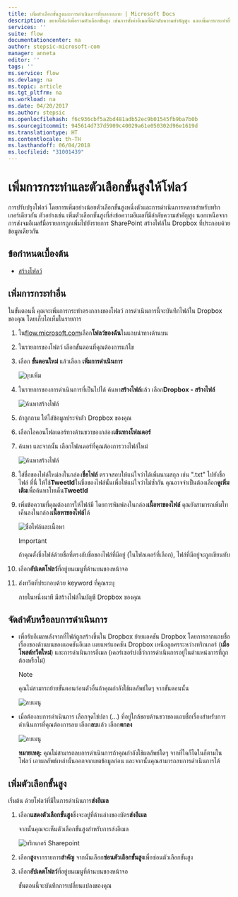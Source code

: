 ```yaml
---
title: เพิ่มตัวเลือกขั้นสูงและการดำเนินการที่หลากหลาย | Microsoft Docs
description: ขยายโฟลว์เพื่อรวมตัวเลือกขั้นสูง เช่นการตั้งค่าอีเมลที่มีลำดับความสำคัญสูง และเพิ่มการกระทำอื่นสำหรับเหตุการณ์เดียวกัน
services: ''
suite: flow
documentationcenter: na
author: stepsic-microsoft-com
manager: anneta
editor: ''
tags: ''
ms.service: flow
ms.devlang: na
ms.topic: article
ms.tgt_pltfrm: na
ms.workload: na
ms.date: 04/20/2017
ms.author: stepsic
ms.openlocfilehash: f6c936cbf5a2bd481adb52ec9b01545fb9ba7b0b
ms.sourcegitcommit: 945614d737d5909c40029a61e050302d96e1619d
ms.translationtype: HT
ms.contentlocale: th-TH
ms.lasthandoff: 06/04/2018
ms.locfileid: "31001439"
---
```

# <a name="add-multiple-actions-and-advanced-options-to-a-flow"></a>เพิ่มการกระทำและตัวเลือกขั้นสูงให้โฟลว์
การปรับปรุงโฟลว์ โดยการเพิ่มอย่างน้อยตัวเลือกขั้นสูงหนึ่งตัวและการดำเนินการหลายสำหรับทริกเกอร์เดียวกัน ตัวอย่างเช่น เพิ่มตัวเลือกขั้นสูงที่ส่งข้อความอีเมลที่มีลำดับความสำคัญสูง นอกเหนือจากการส่งจมอีเมลfมื่อรายการถูกเพิ่มไปยังรายการ SharePoint สร้างไฟล์ใน Dropbox ที่ประกอบด้วยข้อมูลเดียวกัน

## <a name="prerequisites"></a>ข้อกำหนดเบื้องต้น
* [สร้างโฟลว์](get-started-logic-flow.md)

## <a name="add-another-action"></a>เพิ่มการกระทำอื่น
ในขั้นตอนนี้ คุณจะเพิ่มการกระทำตรงกลางของโฟลว์ การดำเนินการนี้จะบันทึกไฟล์ใน Dropbox ของคุณ โดยเก็บไอเท็มในรายการ

1. ใน[flow.microsoft.com](https://flow.microsoft.com)เลือก**โฟลว์ของฉัน**ในแถบนำทางด้านบน
2. ในรายการของโฟลว์ เลือกขั้นตอนที่คุณต้องการแก้ไข
3. เลือก **ขั้นตอนใหม่** แล้วเลือก **เพิ่มการดำเนินการ**
   
    ![ยุบเพิ่ม](./media/multi-step-logic-flow/add-action.png)
4. ในรายการของการดำเนินการที่เป็นไปได้ ค้นหา**สร้างไฟล์**แล้ว เลือก**Dropbox - สร้างไฟล์**
   
    ![ค้นหาสร้างไฟล์](./media/multi-step-logic-flow/create-file-search.png)
5. ถ้าถูกถาม ให้ใส่ข้อมูลประจำตัว Dropbox ของคุณ
6. เลือกไอคอนโฟลเดอร์ทางด้านขวาของกล่อง**เส้นทางโฟลเดอร์**
7. ค้นหา และจากนั้น เลือกโฟลเดอร์ที่คุณต้องการวางไฟล์ใหม่
   
    ![ค้นหาสร้างไฟล์](./media/multi-step-logic-flow/create-file-folder.png)
8. ใส่ชื่อของไฟล์ใหม่ลงในกล่อง**ชื่อไฟล์** ตรวจสอบให้แน่ใจว่าได้เพิ่มนามสกุล เช่น ".txt" ไปยังชื่อไฟล์ ที่นี่ ให้ใช้**TweetId**ในชื่อของไฟล์นั้นเพื่อให้แน่ใจว่าไม่ซ้ำกัน คุณอาจจำเป็นต้องเลือก**ดูเพิ่มเติม**เพื่อค้นหาโทเค็น**TweetId**
9. เพิ่มข้อความที่คุณต้องการให้ไฟล์มี โดยการพิมพ์ลงในกล่อง**เนื้อหาของไฟล์** คุณยังสามารถเพิ่มโทเค็นลงในกล่อง**เนื้อหาของไฟล์**ได้
   
    ![ชื่อไฟล์และเนื้อหา](./media/multi-step-logic-flow/create-file-name-and-contents.png)
   
   > [!IMPORTANT]
   > ถ้าคุณตั้งชื่อไฟล์ด้วยชื่อที่ตรงกับชื่อของไฟล์ที่มีอยู่ (ในโฟลเดอร์ที่เลือก), ไฟล์ที่มีอยู่จะถูกเขียนทับ
   > 
   > 
10. เลือก**อัปเดตโฟลว์**ที่อยู่บนเมนูที่ด้านบนของหน้าจอ
11. ส่งทวีตที่ประกอบด้วย keyword ที่คุณระบุ
    
     ภายในหนึ่งนาที มีสร้างไฟล์ในบัญชี Dropbox ของคุณ

## <a name="reorder-or-delete-an-action"></a>จัดลำดับหรือลบการดำเนินการ
* เพื่อรับอีเมลหลังจากที่ไฟล์ถูกสร้างขึ้นใน Dropbox ย้ายแอคชัน Dropbox โดยการลากแถบชื่อเรื่องของด้านบนของแอคชันอีเมล เผยแพร่แอคชัน Dropbox เหนือลูกศรระหว่างทริกเกอร์ (**เมื่อโพสต์ทวีตใหม่**) และการดำเนินการอีเมล (เคอร์เซอร์บ่งชี้ว่าการดำเนินการอยู่ในตำแหน่งการที่ถูกต้องหรือไม่)
  
  > [!NOTE]
  > คุณไม่สามารถย้ายขั้นตอนก่อนตัวอื่นถ้าคุณกำลังใช้ผลลัพธ์ใดๆ จากขั้นตอนนั้น
  > 
  > 
  
    ![ลบเมนู](./media/multi-step-logic-flow/draggingaction.png)
* เมื่อต้องลบการดำเนินการ เลือกจุดไข่ปลา (...) ที่อยู่ใกล้ขอบด้านขวาของแถบชื่อเรื่องสำหรับการดำเนินการที่คุณต้องการลบ เลือก**ลบ**แล้ว เลือก**ตกลง**
  
    ![ลบเมนู](./media/multi-step-logic-flow/deletemenu.png)
  
     **หมายเหตุ:** คุณไม่สามารถลบการดำเนินการถ้าคุณกำลังใช้ผลลัพธ์ใดๆ จากที่ใดก็ไดในก็ตามในโฟลว์ เอาผลลัพธ์เหล่านั้นออกจากเขตข้อมูลก่อน และจากนั้นคุณสามารถลบการดำเนินการได้

## <a name="add-advanced-options"></a>เพิ่มตัวเลือกขั้นสูง
เริ่มต้น ด้วยโฟลว์ที่มีในการดำเนินการ**ส่งอีเมล**

1. เลือก**แสดงตัวเลือกขั้นสูง**ซึ่งจะอยู่ที่ด้านล่างของบัตร**ส่งอีเมล**
   
     จากนั้นคุณจะเห็นตัวเลือกขั้นสูงสำหรับการส่งอีเมล
   
    ![ทริกเกอร์ Sharepoint](./media/multi-step-logic-flow/advanced.png)
2. เลือก**สูง**จากรายการ**สำคัญ** จากนั้นเลือก**ซ่อนตัวเลือกขั้นสูง**เพื่อซ่อนตัวเลือกขั้นสูง
3. เลือก**อัปเดตโฟลว์**ที่อยู่บนเมนูที่ด้านบนของหน้าจอ
   
     ขั้นตอนนี้จะบันทึกการเปลี่ยนแปลงของคุณ

